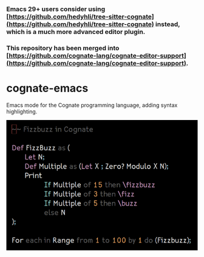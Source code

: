 ### Emacs 29+ users consider using [https://github.com/hedyhli/tree-sitter-cognate](https://github.com/hedyhli/tree-sitter-cognate) instead, which is a much more advanced editor plugin.

### This repository has been merged into [https://github.com/cognate-lang/cognate-editor-support](https://github.com/cognate-lang/cognate-editor-support).

# cognate-emacs
Emacs mode for the Cognate programming language, adding syntax highlighting.

![Cognate highlighting with the Base16-default-dark theme](fizzbuzz.png?raw=true)
